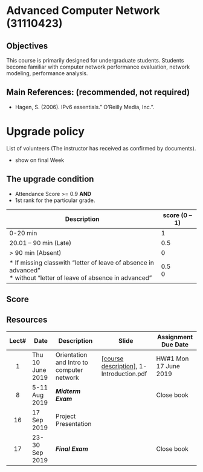 # Advanced Computer Network (31110423)

## Objectives
 This course is primarily designed for undergraduate students. Students become familiar with computer network performance evaluation, network modeling, performance analysis.
## Main References: (recommended, not required)
- Hagen, S. (2006). IPv6 essentials.” O’Reilly Media, Inc.”.

# Upgrade policy

List of volunteers (The instructor has received as confirmed by documents).

* show on final Week

## The upgrade condition
* Attendance Score >= 0.9  **AND** 
* 1st rank for the particular grade.

| Description                                                                                                    | score (0 – 1) |
|----------------------------------------------------------------------------------------------------------------|---------------|
| 0-20 min                                                                                                       | 1             |
| 20.01 – 90 min (Late)                                                                                          | 0.5           |
| > 90 min (Absent)                                                                                              | 0             |
| * If missing classwith “letter of leave of absence in advanced” <br> * without “letter of leave of absence in advanced” | 0.5 <br>0         |


## Score



## Resources 

| Lect# | Date | Description  |Slide| Assignment Due Date |
|:-----:|------|-------------|----|---------------------|
|  1 |Thu 10 June 2019| Orientation and Intro to computer network| [[course description]](https://drive.google.com/file/d/1P_F9QmOwFX6FlnDPF-qrr2rO22kUy5kl/view?usp=sharing), 1-Introduction.pdf | HW\#1 Mon 17 June 2019 |
| 8 | 5-11 Aug 2019 | ***Midterm Exam*** || Close book |
| 16 | 17 Sep 2019 | Project Presentation || |
| 17 | 23-30 Sep 2019 | ***Final Exam***  || Close book |

